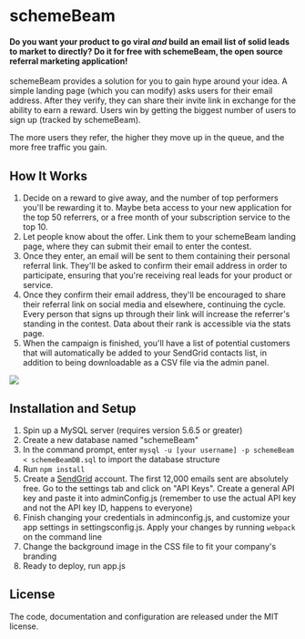 # schemeBeam

#### Do you want your product to go viral *and* build an email list of solid leads to market to directly? Do it for free with schemeBeam, the open source referral marketing application! 

schemeBeam provides a solution for you to gain hype around your idea. A simple landing page (which you can modify) asks users for their email address. After they verify, they can share their invite link in exchange for the ability to earn a reward. Users win by getting the biggest number of users to sign up (tracked by schemeBeam).

The more users they refer, the higher they move up in the queue, and the more free traffic you gain.


## How It Works

1. Decide on a reward to give away, and the number of top performers you'll be rewarding it to. Maybe beta access to your new application for the top 50 referrers, or a free month of your subscription service to the top 10.
2. Let people know about the offer. Link them to your schemeBeam landing page, where they can submit their email to enter the contest.
3. Once they enter, an email will be sent to them containing their personal referral link. They'll be asked to confirm their email address in order to participate, ensuring that you're receiving real leads for your product or service.
4. Once they confirm their email address, they'll be encouraged to share their referral link on social media and elsewhere, continuing the cycle. Every person that signs up through their link will increase the referrer's standing in the contest. Data about their rank is accessible via the stats page.
5. When the campaign is finished, you'll have a list of potential customers that will automatically be added to your SendGrid contacts list, in addition to being downloadable as a CSV file via the admin panel.

![](http://i.imgur.com/yB3glO2.gif)
<br>

## Installation and Setup

1. Spin up a MySQL server (requires version 5.6.5 or greater)
2. Create a new database named "schemeBeam"
3. In the command prompt, enter `mysql -u [your username] -p schemeBeam < schemeBeamDB.sql` to import the database structure
4. Run `npm install`
5. Create a [SendGrid](https://www.sendgrid.com) account. The first 12,000 emails sent are absolutely free. Go to the settings tab and click on "API Keys". Create a general API key and paste it into adminConfig.js (remember to use the actual API key and not the API key ID, happens to everyone)
6. Finish changing your credentials in adminconfig.js, and customize your app settings in settingsconfig.js. Apply your changes by running `webpack` on the command line
7. Change the background image in the CSS file to fit your company's branding
8. Ready to deploy, run app.js


## License

The code, documentation and configuration are released under
the MIT license.
